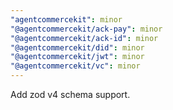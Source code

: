 ```yaml
---
"agentcommercekit": minor
"@agentcommercekit/ack-pay": minor
"@agentcommercekit/ack-id": minor
"@agentcommercekit/did": minor
"@agentcommercekit/jwt": minor
"@agentcommercekit/vc": minor
---
```


Add zod v4 schema support.
